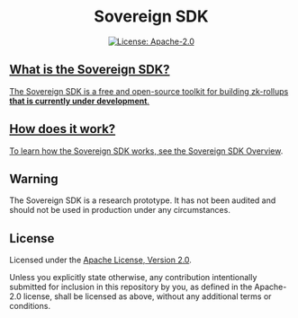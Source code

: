 <div align="center">
  <h1> Sovereign SDK </h1>
</div>

<div align="center">
  <a href="https://github.com/Sovereign-Labs/sovereign-sdk/blob/stable/LICENSE">
    <img alt="License: Apache-2.0" src="https://img.shields.io/github/license/Sovereign-Labs/sovereign-sdk.svg" />
</div>

## What is the Sovereign SDK?

The Sovereign SDK is a free and open-source toolkit for building zk-rollups **that is currently under development**.

## How does it work?

To learn how the Sovereign SDK works, see the [Sovereign SDK Overview](./specs/overview.md).

## Warning

The Sovereign SDK is a research prototype. It has not been audited and should not be used in production under any
circumstances.

## License

Licensed under the [Apache License, Version 2.0](../LICENSE).

Unless you explicitly state otherwise, any contribution intentionally submitted
for inclusion in this repository by you, as defined in the Apache-2.0 license, shall be
licensed as above, without any additional terms or conditions.
